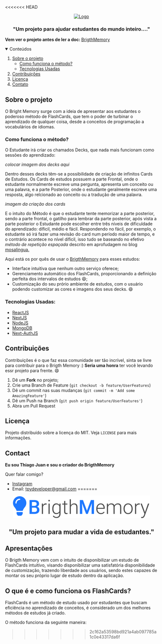 <<<<<<< HEAD
<br />
<p align="center">
  <a href="https://flashcards-mongodb.vercel.app/">
    <img src="logo.svg" alt="Logo">
  </a>

  <h3 align="center">"Um projeto para ajudar estudantes do mundo inteiro...."</h3>  
  
<!-- TABLE OF CONTENTS -->

<strong>Vem ver o projeto antes de ler a doc: </strong>[BrigthMemory](https://flashcards-mongodb.vercel.app/home#)

<details open="open">
  <summary>Conteúdos</summary>
  <ol>
    <li>
      <a href="#sobre-o-projeto">Sobre o projeto</a>
      <ul>
      <li><a href="#como-funciona-o-método">Como funciona o método?</a></li>
        <li><a href="#tecnologias-usadas">Tecnologias Usadas</a></li>
      </ul>
    </li>
    <li><a href="#contribuições">Contribuições</a></li>
    <li><a href="#licença">Licença</a></li>
    <li><a href="#contato">Contato</a></li>
  </ol>
</details>

## Sobre o projeto

O Bright Memory surge com a ideia de apresentar aos estudantes o poderoso método de FlashCards, que tem o poder de turbinar o aprendizado de qualquer coisa, desde a conceitos de programação a vocabulários de idiomas.

### Como funciona o método?

O Estudante irá criar os chamados Decks, que nada mais funcionam como sessões do aprendizado:

_colocar imagem dos decks aqui_

Dentro desses decks têm-se a possibilidade de criação de infinitos Cards de Estudos. Os Cards de estudos possuem a parte Frontal, onde o estudante normalmente escreve uma pergunta, apresenta um conceito ou uma palavra, e a parte Posterior, onde o estudante geralmente escreve uma resposta, algo relcionado ao conceito ou a tradução de uma palavra.

_imagem da criação dos cards_

E o intuito do Método é que o estudante tente memorizar a parte posterior, sendo a parte frontal, o gatilho para lembrar da parte posterior, após vista a parte posterior o Estudante pode escolher entre três níveis de dificuldade do aprendizado: díficil, médio e fácil. Respondendo no fácil, por exemplo, o estudante só irá fazer uma revisão do card num período maior de tempo, e o contrário acontece no nível díficil, isso tudo se baseando no efetivo _método de repetição espaçada_ descrito em aprofudagem no blog [mosalingua.](https://www.mosalingua.com/pt/o-sistema-de-repeticao-espacada-memorizar-para-jamais-esquecer/#:~:text=O%20sistema%20de%20repeti%C3%A7%C3%A3o%20espa%C3%A7ada%20%C3%A9%20um%20m%C3%A9todo%20de%20memoriza%C3%A7%C3%A3o,curva%20do%20esquecimento%20de%20Ebbinghaus.&text=Esse%20m%C3%A9todo%20parte%20do%20princ%C3%ADpio,informa%C3%A7%C3%A3o%20deve%20ser%20revisada%20regularmente.)

Aqui está os por quês de usar o [BrigthMemory](https://flashcards-mongodb.vercel.app/home#) para esses estudos:

- Interface intuitiva que nenhum outro serviço oferece;
- Gerenciamento automático dos FlashCards, proporcionando a definição perfeita dos intervalos de estudos :smile:;
- Customização do seu prório ambiente de estudos, com o usuário podendo customizar as cores e imagens dos seus decks. :smile:

### Tecnologias Usadas:

- [ReactJS](https://reactjs.org/)
- [NextJS](http://nextjs.org)
- [NodeJS](https://nodejs.org/en/)
- [MongoDB](https://www.mongodb.com)
- [Next-AuthJS](https://next-auth.js.org)

## Contribuições

Contribuições é o que faz essa comunidade ser tão incrível, sinta se livre para contribuir para o Brigth Memory :) **Seria uma honra** ter você levando essr projeto para frente. :smile:

1. Dê um **Fork** no projeto;
2. Crie uma Branch de Feature (`git checkout -b feature/UserFeatures`)
3. Dê um commit nas suas mudanças (`git commit -m 'Add some AmazingFeature'`)
4. Dẽ um Push na Branch (`git push origin feature/UserFeatures'`)
5. Abra um Pull Request

<!-- LICENSE -->

## Licença

Projeto distribuído sobre a licença do MIT. Veja `LICENSE` para mais informações.

<!-- CONTACT -->

## Contact

**Eu sou Thiago Juan e sou o criador do BrigthMemory**

Quer falar comigo?

- [Instagram](https://www.instagram.com/tjuan.dev/?hl=en)
- Email: tpydeveloper@gmail.com
=======
<div align="center">
  <img src="./public/logo.svg"/>
  
  <h2>"Um projeto para mudar a vida de estudantes."</h2>
</div>

## Apresentações

O Brigth Memory vem com o intuito de disponibilizar um estudo de FlashCards intuitivo, visando disponibilizar uma satisfatória disponibilidade de customização, trazendo liberdade aos usuários, sendo estes capazes de montar os seu próprio lugar de estudo dentro da aplicação.

## O que é e como funciona os FlashCards?

FlashCards é um método de estudo usado por estudantes que buscam eficiência no aprendizado de conceitos, é considerado um dos melhores métodos de estudos já criado.

O método funciona da seguinte maneira:
>>>>>>> 2c162a53598bd921a4ab097785a1c0e43317da6f
